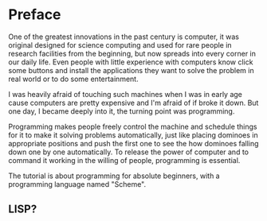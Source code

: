 Preface
=======

One of the greatest innovations in the past century is computer, it 
was original designed for science computing and used for rare people
in research facilities from the beginning, but now spreads into every
corner in our daily life. Even people with little experience with 
computers know click some buttons and install the applications they want
to solve the problem in real world or to do some entertainment.

I was heavily afraid of touching such machines when I was in early age
cause computers are pretty expensive and I'm afraid of if broke it down.
But one day, I became deeply into it, the turning point was programming.

Programming makes people freely control the machine and schedule things 
for it to make it solving problems automatically, just 
like placing dominoes in appropriate positions and push the first
one to see the how dominoes falling down one by one automatically. 
To release the power of computer and to command it working in the willing
of people, programming is essential. 

The tutorial is about programming for absolute beginners, with
a programming language named "Scheme".


LISP?
-----



